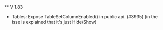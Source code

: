 ** V 1.83
- Tables: Expose TableSetColumnEnabled() in public api. (#3935)  (in the isse is explained that it's just Hide/Show)
